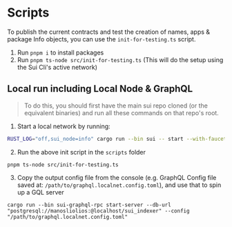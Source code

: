 # Scripts

To publish the current contracts and test the creation of names,
apps & package Info objects, you can use the `init-for-testing.ts` script.

1. Run `pnpm i` to install packages
2. Run `pnpm ts-node src/init-for-testing.ts` (This will do the setup using the Sui Cli's active network)


## Local run including Local Node & GraphQL

> To do this, you should first have the main sui repo cloned (or the equivalent binaries)
> and run all these commands on that repo's root.

1. Start a local network by running:
```sh
RUST_LOG="off,sui_node=info" cargo run --bin sui -- start --with-faucet --with-indexer
```

2. Run the above init script in the `scripts` folder
```
pnpm ts-node src/init-for-testing.ts
```

3. Copy the output config file from the console (e.g. GraphQL Config file saved at: `/path/to/graphql.localnet.config.toml`), and use that to 
spin up a GQL server
```
cargo run --bin sui-graphql-rpc start-server --db-url "postgresql://manosliolios:@localhost/sui_indexer" --config "/path/to/graphql.localnet.config.toml"
```

